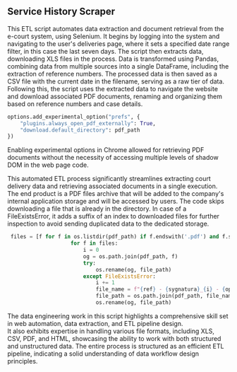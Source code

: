 ## Service History Scraper

This ETL script automates data extraction and document retrieval from the e-court system, using Selenium. It begins by logging into the system and navigating to the user's deliveries page, where it sets a specified date range filter, in this case the last seven days. The script then extracts data, downloading XLS files in the process. Data is transformed using Pandas, combining data from multiple sources into a single DataFrame, including the extraction of reference numbers. The processed data is then saved as a CSV file with the current date in the filename, serving as a raw tier of data. Following this, the script uses the extracted data to navigate the website and download associated PDF documents, renaming and organizing them based on reference numbers and case details.
```python
options.add_experimental_option("prefs", {
    "plugins.always_open_pdf_externally": True,
    "download.default_directory": pdf_path
})
```
Enabling experimental options in Chrome allowed for retrieving PDF documents without the necessity of accessing multiple levels of shadow DOM in the web page code.

This automated ETL process significantly streamlines extracting court delivery data and retrieving associated documents in a single execution. The end product is a PDF files archive that will be added to the company's internal application storage and will be accessed by users. The code skips downloading a file that is already in the directory. In case of a FileExistsError, it adds a suffix of an index to downloaded files for further inspection to avoid sending duplicated data to the dedicated storage.
```python
 files = [f for f in os.listdir(pdf_path) if f.endswith('.pdf') and f.startswith('plik')]
                    for f in files:
                        i = 0
                        og = os.path.join(pdf_path, f)
                        try:
                            os.rename(og, file_path)
                        except FileExistsError:
                            i += 1
                            file_name = f"{ref} - {sygnatura}_{i} - {opis}.pdf"
                            file_path = os.path.join(pdf_path, file_name)
                            os.rename(og, file_path)
```
The data engineering work in this script highlights a comprehensive skill set in web automation, data extraction, and ETL pipeline design.<br> It also exhibits expertise in handling various file formats, including XLS, CSV, PDF, and HTML, showcasing the ability to work with both structured and unstructured data. The entire process is structured as an efficient ETL pipeline, indicating a solid understanding of data workflow design principles.

